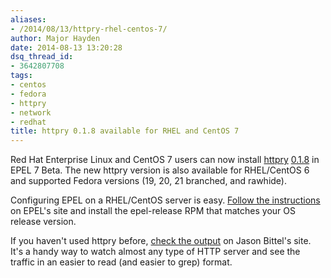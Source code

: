 ```yaml
---
aliases:
- /2014/08/13/httpry-rhel-centos-7/
author: Major Hayden
date: 2014-08-13 13:20:28
dsq_thread_id:
- 3642807708
tags:
- centos
- fedora
- httpry
- network
- redhat
title: httpry 0.1.8 available for RHEL and CentOS 7
---
```


Red Hat Enterprise Linux and CentOS 7 users can now install [httpry][1] [0.1.8][2] in EPEL 7 Beta. The new httpry version is also available for RHEL/CentOS 6 and supported Fedora versions (19, 20, 21 branched, and rawhide).

Configuring EPEL on a RHEL/CentOS server is easy. [Follow the instructions][4] on EPEL's site and install the epel-release RPM that matches your OS release version.

If you haven't used httpry before, [check the output][5] on Jason Bittel's site. It's a handy way to watch almost any type of HTTP server and see the traffic in an easier to read (and easier to grep) format.

 [1]: https://github.com/jbittel/httpry
 [2]: https://github.com/jbittel/httpry/blob/master/doc/ChangeLog
 [4]: https://fedoraproject.org/wiki/EPEL#How_can_I_use_these_extra_packages.3F
 [5]: http://dumpsterventures.com/jason/httpry/